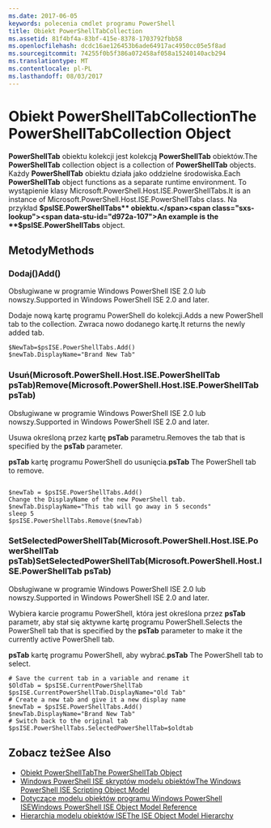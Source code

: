 ```yaml
---
ms.date: 2017-06-05
keywords: polecenia cmdlet programu PowerShell
title: Obiekt PowerShellTabCollection
ms.assetid: 81f4bf4a-83bf-415e-8378-1703792fbb58
ms.openlocfilehash: dcdc16ae126453b6ade64917ac4950cc05e5f8ad
ms.sourcegitcommit: 74255f0b5f386a072458af058a15240140acb294
ms.translationtype: MT
ms.contentlocale: pl-PL
ms.lasthandoff: 08/03/2017
---
```

# <a name="the-powershelltabcollection-object"></a><span data-ttu-id="d972a-103">Obiekt PowerShellTabCollection</span><span class="sxs-lookup"><span data-stu-id="d972a-103">The PowerShellTabCollection Object</span></span>
  <span data-ttu-id="d972a-104">**PowerShellTab** obiektu kolekcji jest kolekcją **PowerShellTab** obiektów.</span><span class="sxs-lookup"><span data-stu-id="d972a-104">The **PowerShellTab** collection object is a collection of **PowerShellTab** objects.</span></span> <span data-ttu-id="d972a-105">Każdy **PowerShellTab** obiektu działa jako oddzielne środowiska.</span><span class="sxs-lookup"><span data-stu-id="d972a-105">Each **PowerShellTab** object functions as a separate runtime environment.</span></span> <span data-ttu-id="d972a-106">To wystąpienie klasy Microsoft.PowerShell.Host.ISE.PowerShellTabs.</span><span class="sxs-lookup"><span data-stu-id="d972a-106">It is an instance of Microsoft.PowerShell.Host.ISE.PowerShellTabs class.</span></span> <span data-ttu-id="d972a-107">Na przykład **$psISE.PowerShellTabs** obiektu.</span><span class="sxs-lookup"><span data-stu-id="d972a-107">An example is the **$psISE.PowerShellTabs** object.</span></span>

## <a name="methods"></a><span data-ttu-id="d972a-108">Metody</span><span class="sxs-lookup"><span data-stu-id="d972a-108">Methods</span></span>

### <a name="add"></a><span data-ttu-id="d972a-109">Dodaj\(\)</span><span class="sxs-lookup"><span data-stu-id="d972a-109">Add\(\)</span></span>
  <span data-ttu-id="d972a-110">Obsługiwane w programie Windows PowerShell ISE 2.0 lub nowszy.</span><span class="sxs-lookup"><span data-stu-id="d972a-110">Supported in Windows PowerShell ISE 2.0 and later.</span></span> 

 <span data-ttu-id="d972a-111">Dodaje nową kartę programu PowerShell do kolekcji.</span><span class="sxs-lookup"><span data-stu-id="d972a-111">Adds a new PowerShell tab to the collection.</span></span> <span data-ttu-id="d972a-112">Zwraca nowo dodanego kartę.</span><span class="sxs-lookup"><span data-stu-id="d972a-112">It returns the newly added tab.</span></span>

```
$NewTab=$psISE.PowerShellTabs.Add()
$newTab.DisplayName="Brand New Tab"
```

### <a name="removemicrosoftpowershellhostisepowershelltab-pstab"></a><span data-ttu-id="d972a-113">Usuń\(Microsoft.PowerShell.Host.ISE.PowerShellTab psTab\)</span><span class="sxs-lookup"><span data-stu-id="d972a-113">Remove\(Microsoft.PowerShell.Host.ISE.PowerShellTab psTab\)</span></span>
  <span data-ttu-id="d972a-114">Obsługiwane w programie Windows PowerShell ISE 2.0 lub nowszy.</span><span class="sxs-lookup"><span data-stu-id="d972a-114">Supported in Windows PowerShell ISE 2.0 and later.</span></span> 

 <span data-ttu-id="d972a-115">Usuwa określoną przez kartę **psTab** parametru.</span><span class="sxs-lookup"><span data-stu-id="d972a-115">Removes the tab that is specified by the **psTab** parameter.</span></span>

 <span data-ttu-id="d972a-116">**psTab** kartę programu PowerShell do usunięcia.</span><span class="sxs-lookup"><span data-stu-id="d972a-116">**psTab** The PowerShell tab to remove.</span></span>

```

$newTab = $psISE.PowerShellTabs.Add()
Change the DisplayName of the new PowerShell tab. 
$newTab.DisplayName="This tab will go away in 5 seconds" 
sleep 5 
$psISE.PowerShellTabs.Remove($newTab)
```

### <a name="setselectedpowershelltabmicrosoftpowershellhostisepowershelltab-pstab"></a><span data-ttu-id="d972a-117">SetSelectedPowerShellTab\(Microsoft.PowerShell.Host.ISE.PowerShellTab psTab\)</span><span class="sxs-lookup"><span data-stu-id="d972a-117">SetSelectedPowerShellTab\(Microsoft.PowerShell.Host.ISE.PowerShellTab psTab\)</span></span>
  <span data-ttu-id="d972a-118">Obsługiwane w programie Windows PowerShell ISE 2.0 lub nowszy.</span><span class="sxs-lookup"><span data-stu-id="d972a-118">Supported in Windows PowerShell ISE 2.0 and later.</span></span> 

 <span data-ttu-id="d972a-119">Wybiera karcie programu PowerShell, która jest określona przez **psTab** parametr, aby stał się aktywne kartę programu PowerShell.</span><span class="sxs-lookup"><span data-stu-id="d972a-119">Selects the PowerShell tab that is specified by the **psTab** parameter to make it the currently active PowerShell tab.</span></span>

 <span data-ttu-id="d972a-120">**psTab** kartę programu PowerShell, aby wybrać.</span><span class="sxs-lookup"><span data-stu-id="d972a-120">**psTab** The PowerShell tab to select.</span></span>

```
# Save the current tab in a variable and rename it
$OldTab = $psISE.CurrentPowerShellTab
$psISE.CurrentPowerShellTab.DisplayName="Old Tab"
# Create a new tab and give it a new display name
$newTab = $psISE.PowerShellTabs.Add()
$newTab.DisplayName="Brand New Tab" 
# Switch back to the original tab
$psISE.PowerShellTabs.SelectedPowerShellTab=$oldtab
```

## <a name="see-also"></a><span data-ttu-id="d972a-121">Zobacz też</span><span class="sxs-lookup"><span data-stu-id="d972a-121">See Also</span></span>
- [<span data-ttu-id="d972a-122">Obiekt PowerShellTab</span><span class="sxs-lookup"><span data-stu-id="d972a-122">The PowerShellTab Object</span></span>](The-PowerShellTab-Object.md) 
- [<span data-ttu-id="d972a-123">Windows PowerShell ISE skryptów modelu obiektów</span><span class="sxs-lookup"><span data-stu-id="d972a-123">The Windows PowerShell ISE Scripting Object Model</span></span>](../ise/The-Windows-PowerShell-ISE-Scripting-Object-Model.md) 
- [<span data-ttu-id="d972a-124">Dotyczące modelu obiektów programu Windows PowerShell ISE</span><span class="sxs-lookup"><span data-stu-id="d972a-124">Windows PowerShell ISE Object Model Reference</span></span>](../ise/Windows-PowerShell-ISE-Object-Model-Reference.md) 
- [<span data-ttu-id="d972a-125">Hierarchia modelu obiektów ISE</span><span class="sxs-lookup"><span data-stu-id="d972a-125">The ISE Object Model Hierarchy</span></span>](../ise/The-ISE-Object-Model-Hierarchy.md)

  
